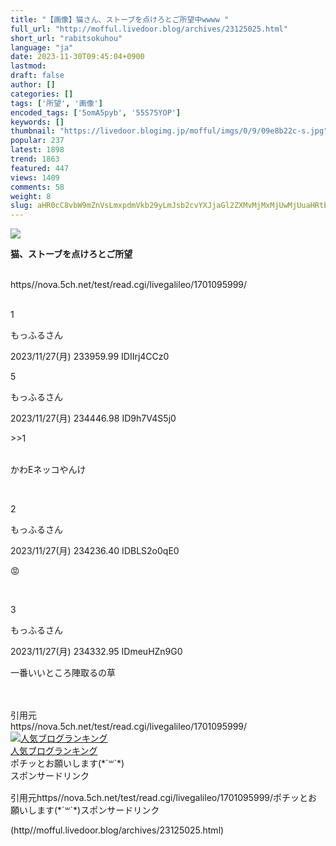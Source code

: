 ```yaml
---
title: "【画像】猫さん、ストーブを点けろとご所望中wwww "
full_url: "http://mofful.livedoor.blog/archives/23125025.html"
short_url: "rabitsokuhou"
language: "ja"
date: 2023-11-30T09:45:04+0900
lastmod: 
draft: false
author: []
categories: []
tags: ['所望', '画像']
encoded_tags: ['5omA5pyb', '55S75YOP']
keywords: []
thumbnail: "https://livedoor.blogimg.jp/mofful/imgs/0/9/09e8b22c-s.jpg"
popular: 237
latest: 1898
trend: 1863
featured: 447
views: 1409
comments: 58
weight: 8
slug: aHR0cC8vbW9mZnVsLmxpdmVkb29yLmJsb2cvYXJjaGl2ZXMvMjMxMjUwMjUuaHRtbA==
---
```


![](https://livedoor.blogimg.jp/mofful/imgs/0/9/09e8b22c-s.jpg)

<div><p><b><p>猫、ストーブを点けろとご所望</p></b><br> https//nova.5ch.net/test/read.cgi/livegalileo/1701095999/</p><p class='t_h'><br>1 <p>もっふるさん</p> <p> 2023/11/27(月) 233959.99 IDIIrj4CCz0</p></p><p class='t_h t_i'>5 <p>もっふるさん</p> <p> 2023/11/27(月) 234446.98 ID9h7V4S5j0</p></p> <p class='t_b t_i'> <p class='anchor'>>>1</p> <br> かわEネッコやんけ </p><br> <p class='t_h'>2 <p>もっふるさん</p> <p> 2023/11/27(月) 234236.40 IDBLS2o0qE0</p></p> <p class='t_b'> 😡 </p><br> <p class='t_h'>3 <p>もっふるさん</p> <p> 2023/11/27(月) 234332.95 IDmeuHZn9G0</p></p> <p class='t_b'> 一番いいところ陣取るの草 </p><br> <br>引用元<br>https//nova.5ch.net/test/read.cgi/livegalileo/1701095999/<br><a href='//blog.with2.net/link/?2036932'><img title='人気ブログランキング' src='https//blog.with2.net/img/banner/banner_21.gif'></a><br><a href='//blog.with2.net/link/?2036932'>人気ブログランキング</a><br>ポチッとお願いします(*´꒳`*)<br>スポンサードリンク<br><img alt='' src='https//www11.a8.net/0.gif?a8mat=3BDUGQ+4RHMA+2HOM+BS629' height='1' width='1' border='0'> <p>引用元https//nova.5ch.net/test/read.cgi/livegalileo/1701095999/ポチッとお願いします(*´꒳`*)スポンサードリンク</p></div>

(http//mofful.livedoor.blog/archives/23125025.html)
